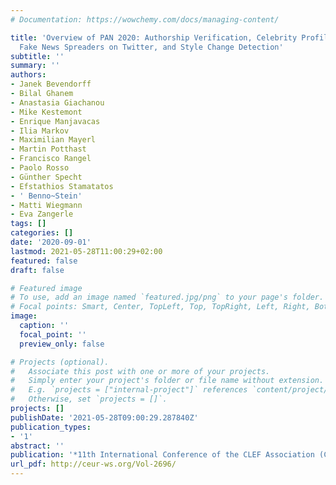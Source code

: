 ```yaml
---
# Documentation: https://wowchemy.com/docs/managing-content/

title: 'Overview of PAN 2020: Authorship Verification, Celebrity Profiling, Profiling
  Fake News Spreaders on Twitter, and Style Change Detection'
subtitle: ''
summary: ''
authors:
- Janek Bevendorff
- Bilal Ghanem
- Anastasia Giachanou
- Mike Kestemont
- Enrique Manjavacas
- Ilia Markov
- Maximilian Mayerl
- Martin Potthast
- Francisco Rangel
- Paolo Rosso
- Günther Specht
- Efstathios Stamatatos
- ' Benno~Stein'
- Matti Wiegmann
- Eva Zangerle
tags: []
categories: []
date: '2020-09-01'
lastmod: 2021-05-28T11:00:29+02:00
featured: false
draft: false

# Featured image
# To use, add an image named `featured.jpg/png` to your page's folder.
# Focal points: Smart, Center, TopLeft, Top, TopRight, Left, Right, BottomLeft, Bottom, BottomRight.
image:
  caption: ''
  focal_point: ''
  preview_only: false

# Projects (optional).
#   Associate this post with one or more of your projects.
#   Simply enter your project's folder or file name without extension.
#   E.g. `projects = ["internal-project"]` references `content/project/deep-learning/index.md`.
#   Otherwise, set `projects = []`.
projects: []
publishDate: '2021-05-28T09:00:29.287840Z'
publication_types:
- '1'
abstract: ''
publication: '*11th International Conference of the CLEF Association (CLEF 2020)*'
url_pdf: http://ceur-ws.org/Vol-2696/
---
```

